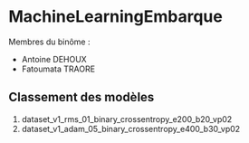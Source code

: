 # MachineLearningEmbarque

Membres du binôme :
- Antoine DEHOUX
- Fatoumata TRAORE

## Classement des modèles

1. dataset_v1_rms_01_binary_crossentropy_e200_b20_vp02
2. dataset_v1_adam_05_binary_crossentropy_e400_b30_vp02
